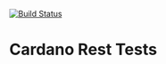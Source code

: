 [![Build Status](https://travis-ci.org/issoupadrink/cardano-rest-tests.svg?branch=master)](https://travis-ci.org/issoupadrink/cardano-rest-tests)

# Cardano Rest Tests
